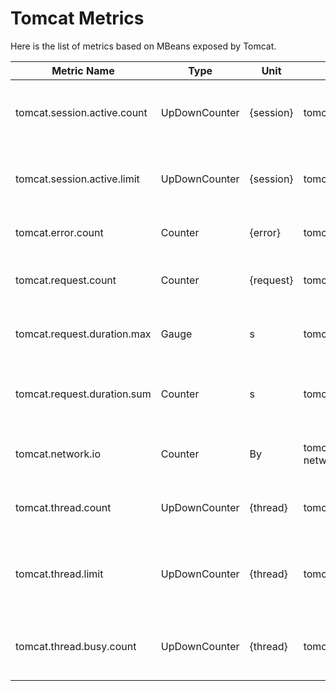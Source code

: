 # Tomcat Metrics

Here is the list of metrics based on MBeans exposed by Tomcat.

| Metric Name                 | Type          | Unit      | Attributes                                          | Description                                            |
|-----------------------------|---------------|-----------|-----------------------------------------------------|--------------------------------------------------------|
| tomcat.session.active.count | UpDownCounter | {session} | tomcat.context                                      | The number of currently active sessions.               |
| tomcat.session.active.limit | UpDownCounter | {session} | tomcat.context                                      | Maximum possible number of active sessions.            |
| tomcat.error.count          | Counter       | {error}   | tomcat.request.processor.name                       | The number of errors.                                  |
| tomcat.request.count        | Counter       | {request} | tomcat.request.processor.name                       | The number of requests processed.                      |
| tomcat.request.duration.max | Gauge         | s         | tomcat.request.processor.name                       | The longest request processing time.                   |
| tomcat.request.duration.sum | Counter       | s         | tomcat.request.processor.name                       | Total time of processing all requests.                 |
| tomcat.network.io           | Counter       | By        | tomcat.request.processor.name, network.io.direction | The number of bytes transmitted.                       |
| tomcat.thread.count         | UpDownCounter | {thread}  | tomcat.thread.pool.name                             | Total thread count of the thread pool.                 |
| tomcat.thread.limit         | UpDownCounter | {thread}  | tomcat.thread.pool.name                             | Maximum possible number of threads in the thread pool. |
| tomcat.thread.busy.count    | UpDownCounter | {thread}  | tomcat.thread.pool.name                             | Number of busy threads in the thread pool.             |

